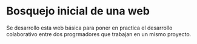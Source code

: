 # Bosquejo inicial de una web

Se desarrollo esta web básica para poner en practica el desarrollo
colaborativo entre dos progrmadores que trabajan en un mismo proyecto.